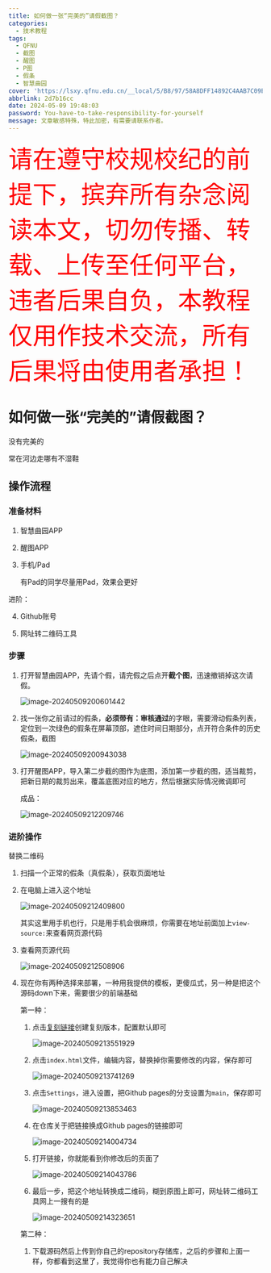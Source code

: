 ```yaml
---
title: 如何做一张“完美的”请假截图？
categories:
  - 技术教程
tags:
  - QFNU
  - 截图
  - 醒图
  - P图
  - 假条
  - 智慧曲园
cover: 'https://lsxy.qfnu.edu.cn/__local/5/B8/97/58A8DFF14892C4AAB7C09E8E19B_5031F112_F28B.png'
abbrlink: 2d7b16cc
date: 2024-05-09 19:48:03
password: You-have-to-take-responsibility-for-yourself
message: 文章敏感特殊，特此加密，有需要请联系作者。
---
```


<font color="red" size="8">请在遵守校规校纪的前提下，摈弃所有杂念阅读本文，切勿传播、转载、上传至任何平台，违者后果自负，本教程仅用作技术交流，所有后果将由使用者承担！</font>

# 如何做一张“完美的”请假截图？

没有完美的

常在河边走哪有不湿鞋

## 操作流程

### 准备材料

1. 智慧曲园APP

2. 醒图APP

3. 手机/Pad
  
   有Pad的同学尽量用Pad，效果会更好

进阶：

4. Github账号

5. 网址转二维码工具

### 步骤

1. 打开智慧曲园APP，先请个假，请完假之后点开**截个图**，迅速撤销掉这次请假。

    ![image-20240509200601442](../img/you_also_need_to_study/image-20240509200601442.png)

2. 找一张你之前请过的假条，**必须带有：审核通过**的字眼，需要滑动假条列表，定位到一次绿色的假条在屏幕顶部，遮住时间日期部分，点开符合条件的历史假条，截图

    ![image-20240509200943038](../img/you_also_need_to_study/image-20240509200943038.png)

3. 打开醒图APP，导入第二步截的图作为底图，添加第一步截的图，适当裁剪，把新日期的裁剪出来，覆盖底图对应的地方，然后根据实际情况微调即可

    成品：

    ![image-20240509212209746](../img/you_also_need_to_study/image-20240509212209746.png)

### 进阶操作

替换二维码

1. 扫描一个正常的假条（真假条），获取页面地址

2. 在电脑上进入这个地址

   ![image-20240509212409800](../img/you_also_need_to_study/image-20240509212409800.png)

    其实这里用手机也行，只是用手机会很麻烦，你需要在地址前面加上`view-source:`来查看网页源代码

3. 查看网页源代码

    ![image-20240509212508906](../img/you_also_need_to_study/image-20240509212508906.png)

4. 现在你有两种选择来部署，一种用我提供的模板，更傻瓜式，另一种是把这个源码down下来，需要很少的前端基础

   第一种：

    1. 点击[复刻链接](https://github.com/W1ndys/QFNU-out-class/fork)创建复刻版本，配置默认即可

        ![image-20240509213551929](../img/you_also_need_to_study/image-20240509213551929.png)

    2. 点击`index.html`文件，编辑内容，替换掉你需要修改的内容，保存即可

        ![image-20240509213741269](../img/you_also_need_to_study/image-20240509213741269.png)

    3. 点击`Settings`，进入设置，把Github pages的分支设置为`main`，保存即可

        ![image-20240509213853463](../img/you_also_need_to_study/image-20240509213853463.png)

    4. 在仓库关于把链接换成Github pages的链接即可

        ![image-20240509214004734](../img/you_also_need_to_study/image-20240509214004734.png)

    5. 打开链接，你就能看到你修改后的页面了

        ![image-20240509214043786](../img/you_also_need_to_study/image-20240509214043786.png)

    6. 最后一步，把这个地址转换成二维码，糊到原图上即可，网址转二维码工具网上一搜有的是

        ![image-20240509214323651](../img/you_also_need_to_study/image-20240509214323651.png)

   第二种：

    1. 下载源码然后上传到你自己的repository存储库，之后的步骤和上面一样，你都看到这里了，我觉得你也有能力自己解决
